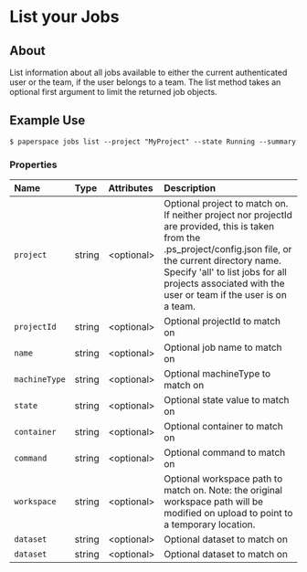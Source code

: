 # List your Jobs

## About

List information about all jobs available to either the current authenticated user or the team, if the user belongs to a team. The list method takes an optional first argument to limit the returned job objects.

## Example Use

```text
$ paperspace jobs list --project "MyProject" --state Running --summary
```

### **Properties**

| Name | Type | Attributes | Description |
| :--- | :--- | :--- | :--- |
| `project` | string | &lt;optional&gt; | Optional project to match on. If neither project nor projectId are provided, this is taken from the .ps\_project/config.json file, or the current directory name. Specify 'all' to list jobs for all projects associated with the user or team if the user is on a team. |
| `projectId` | string | &lt;optional&gt; | Optional projectId to match on |
| `name` | string | &lt;optional&gt; | Optional job name to match on |
| `machineType` | string | &lt;optional&gt; | Optional machineType to match on |
| `state` | string | &lt;optional&gt; | Optional state value to match on |
| `container` | string | &lt;optional&gt; | Optional container to match on |
| `command` | string | &lt;optional&gt; | Optional command to match on |
| `workspace` | string | &lt;optional&gt; | Optional workspace path to match on. Note: the original workspace path will be modified on upload to point to a temporary location. |
| `dataset` | string | &lt;optional&gt; | Optional dataset to match on |
| `dataset` | string | &lt;optional&gt; | Optional dataset to match on |

